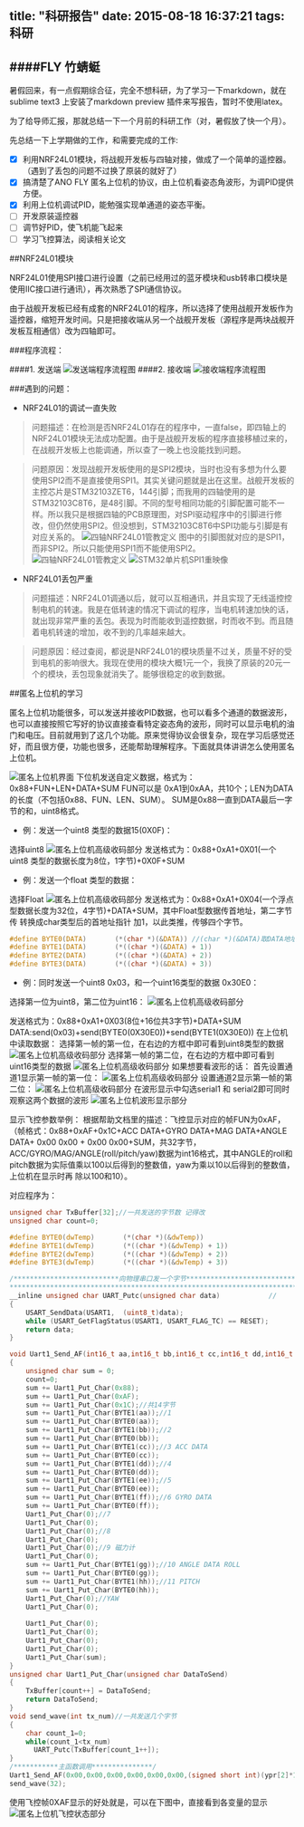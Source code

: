title: "科研报告" 
date: 2015-08-18 16:37:21
tags: 科研
---
####FLY 竹蜻蜓
-----

暑假回来，有一点假期综合征，完全不想科研，为了学习一下markdown，就在sublime text3 上安装了markdown preview 插件来写报告，暂时不使用latex。

为了给导师汇报，那就总结一下一个月前的科研工作（对，暑假放了快一个月）。

先总结一下上学期做的工作，和需要完成的工作:

- [x] 利用NRF24L01模块，将战舰开发板与四轴对接，做成了一个简单的遥控器。（遇到了丢包的问题不过换了原装的就好了）
- [x] 搞清楚了ANO FLY 匿名上位机的协议，由上位机看姿态角波形，为调PID提供方便。
- [x] 利用上位机调试PID，能勉强实现单通道的姿态平衡。
- [ ] 开发原装遥控器
- [ ] 调节好PID，使飞机能飞起来
- [ ] 学习飞控算法，阅读相关论文

<!--more-->
##NRF24L01模块

NRF24L01使用SPI接口进行设置（之前已经用过的蓝牙模块和usb转串口模块是使用IIC接口进行通讯），再次熟悉了SPI通信协议。

由于战舰开发板已经有成套的NRF24L01的程序，所以选择了使用战舰开发板作为遥控器，缩短开发时间。只是把接收端从另一个战舰开发板（源程序是两块战舰开发板互相通信）改为四轴即可。

###程序流程：

####1. 发送端
![发送端程序流程图](http://7xk7fp.com1.z0.glb.clouddn.com/15.png)
####2. 接收端
![接收端程序流程图](http://7xk7fp.com1.z0.glb.clouddn.com/14.png)

###遇到的问题：

* NRF24L01的调试一直失败

> 问题描述：在检测是否NRF24L01存在的程序中，一直false，即四轴上的NRF24L01模块无法成功配置。由于是战舰开发板的程序直接移植过来的，在战舰开发板上也能调通，所以查了一晚上也没能找到问题。

> 问题原因：发现战舰开发板使用的是SPI2模块，当时也没有多想为什么要使用SPI2而不是直接使用SPI1。其实关键问题就是出在这里。战舰开发板的主控芯片是STM32103ZET6，144引脚；而我用的四轴使用的是STM32103C8T6，是48引脚。不同的型号相同功能的引脚配置可能不一样。所以我只是根据四轴的PCB原理图，对SPI驱动程序中的引脚进行修改，但仍然使用SPI2。但没想到，STM32103C8T6中SPI功能与引脚是有对应关系的。
![四轴NRF24L01管教定义](http://7xk7fp.com1.z0.glb.clouddn.com/1.png)
图中的引脚图就对应的是SPI1，而非SPI2。所以只能使用SPI1而不能使用SPI2。
![四轴NRF24L01管教定义](http://7xk7fp.com1.z0.glb.clouddn.com/2.png)
![STM32单片机SPI1重映像](http://7xk7fp.com1.z0.glb.clouddn.com/3.png)

* NRF24L01丢包严重

> 问题描述：NRF24L01调通以后，就可以互相通讯，并且实现了无线遥控控制电机的转速。我是在低转速的情况下调试的程序，当电机转速加快的话，就出现非常严重的丢包。表现为时而能收到遥控数据，时而收不到。而且随着电机转速的增加，收不到的几率越来越大。

> 问题原因：经过查阅，都说是NRF24L01的模块质量不过关，质量不好的受到电机的影响很大。我现在使用的模块大概1元一个，我换了原装的20元一个的模块，丢包现象就消失了。能够很稳定的收到数据。

##匿名上位机的学习

匿名上位机功能很多，可以发送并接收PID数据，也可以看多个通道的数据波形，也可以直接按照它写好的协议直接查看特定姿态角的波形，同时可以显示电机的油门和电压。目前就用到了这几个功能。原来觉得协议会很复杂，现在学习后感觉还好，而且很方便，功能也很多，还能帮助理解程序。下面就具体讲讲怎么使用匿名上位机。

![匿名上位机界面](http://7xk7fp.com1.z0.glb.clouddn.com/4.png)
下位机发送自定义数据，格式为：0x88+FUN+LEN+DATA+SUM
FUN可以是 0xA1到0xAA，共10个；LEN为DATA的长度（不包括0x88、FUN、LEN、SUM）。
SUM是0x88一直到DATA最后一字节的和，uint8格式。

* 例：发送一个uint8 类型的数据15(0X0F)：

选择uint8
![匿名上位机高级收码部分](http://7xk7fp.com1.z0.glb.clouddn.com/5.png)
发送格式为：0x88+0xA1+0X01(一个uint8 类型的数据长度为8位，1字节)+0X0F+SUM

* 例：发送一个float 类型的数据：

选择Float
![匿名上位机高级收码部分](http://7xk7fp.com1.z0.glb.clouddn.com/6.png)
发送格式为：0x88+0xA1+0X04(一个浮点型数据长度为32位，4字节)+DATA+SUM，其中Float型数据传首地址，第二字节传 转换成char类型后的首地址指针 加1，以此类推，传够四个字节。
```C
#define BYTE0(DATA)       (*(char *)(&DATA)) //(char *)(&DATA)取DATA地址，是一个指针，把这个指针转换成char类型，*(char *)(&DATA)，然后再读取这个指针指向的地址中的变量。因为char只有1字节。所以相当于只读取了DATA的前8位。
#define BYTE1(DATA)       (*((char *)(&DATA) + 1))
#define BYTE2(DATA)       (*((char *)(&DATA) + 2))
#define BYTE3(DATA)       (*((char *)(&DATA) + 3))
```

* 例：同时发送一个uint8 0x03，和一个uint16类型的数据 0x30E0：

选择第一位为uint8，第二位为uint16：
![匿名上位机高级收码部分](http://7xk7fp.com1.z0.glb.clouddn.com/7.png)

发送格式为：0x88+0xA1+0X03(8位+16位共3字节)+DATA+SUM
DATA:send(0x03)+send(BYTE0(0X30E0))+send(BYTE1(0X30E0))
在上位机中读取数据：
选择第一帧的第一位，在右边的方框中即可看到uint8类型的数据
![匿名上位机高级收码部分](http://7xk7fp.com1.z0.glb.clouddn.com/8.png)
选择第一帧的第二位，在右边的方框中即可看到uint16类型的数据
![匿名上位机高级收码部分](http://7xk7fp.com1.z0.glb.clouddn.com/9.png)
如果想要看波形的话：
首先设置通道1显示第一帧的第一位：
![匿名上位机高级收码部分](http://7xk7fp.com1.z0.glb.clouddn.com/10.png)
设置通道2显示第一帧的第二位：
![匿名上位机高级收码部分](http://7xk7fp.com1.z0.glb.clouddn.com/11.png)
在波形显示中勾选serial1 和 serial2即可同时观察这两个数据的波形
![匿名上位机波形显示部分](http://7xk7fp.com1.z0.glb.clouddn.com/12.png)

显示飞控参数举例：
根据帮助文档里的描述：飞控显示对应的帧FUN为0xAF，（帧格式：0x88+0xAF+0x1C+ACC DATA+GYRO DATA+MAG DATA+ANGLE DATA+ 0x00 0x00 + 0x00 0x00+SUM，共32字节，ACC/GYRO/MAG/ANGLE(roll/pitch/yaw)数据为int16格式，其中ANGLE的roll和pitch数据为实际值乘以100以后得到的整数值，yaw为乘以10以后得到的整数值，上位机在显示时再 除以100和10）。

对应程序为：
```C
unsigned char TxBuffer[32];//一共发送的字节数 记得改
unsigned char count=0;

#define BYTE0(dwTemp)       (*(char *)(&dwTemp))
#define BYTE1(dwTemp)       (*((char *)(&dwTemp) + 1))
#define BYTE2(dwTemp)       (*((char *)(&dwTemp) + 2))
#define BYTE3(dwTemp)       (*((char *)(&dwTemp) + 3))

/**************************向物理串口发一个字节***************************************
*******************************************************************************/
__inline unsigned char UART_Putc(unsigned char data)			//
{
	USART_SendData(USART1,  (uint8_t)data);
	while (USART_GetFlagStatus(USART1, USART_FLAG_TC) == RESET);
	return data;
}

void Uart1_Send_AF(int16_t aa,int16_t bb,int16_t cc,int16_t dd,int16_t ee,int16_t ff,int16_t gg,int16_t hh)
{
	unsigned char sum = 0;
	count=0;
	sum += Uart1_Put_Char(0x88);
	sum += Uart1_Put_Char(0xAF);
	sum += Uart1_Put_Char(0x1C);//共14字节
	sum += Uart1_Put_Char(BYTE1(aa));//1
	sum += Uart1_Put_Char(BYTE0(aa));
	sum += Uart1_Put_Char(BYTE1(bb));//2
	sum += Uart1_Put_Char(BYTE0(bb));
	sum += Uart1_Put_Char(BYTE1(cc));//3 ACC DATA
	sum += Uart1_Put_Char(BYTE0(cc));
	sum += Uart1_Put_Char(BYTE1(dd));//4
	sum += Uart1_Put_Char(BYTE0(dd));
	sum += Uart1_Put_Char(BYTE1(ee));//5
	sum += Uart1_Put_Char(BYTE0(ee));
	sum += Uart1_Put_Char(BYTE1(ff));//6 GYRO DATA
	sum += Uart1_Put_Char(BYTE0(ff));
	Uart1_Put_Char(0);//7
	Uart1_Put_Char(0);
	Uart1_Put_Char(0);//8
	Uart1_Put_Char(0);
	Uart1_Put_Char(0);//9 磁力计
	Uart1_Put_Char(0);
	sum += Uart1_Put_Char(BYTE1(gg));//10 ANGLE DATA ROLL
	sum += Uart1_Put_Char(BYTE0(gg));
	sum += Uart1_Put_Char(BYTE1(hh));//11 PITCH
	sum += Uart1_Put_Char(BYTE0(hh));
	Uart1_Put_Char(0);//YAW
	Uart1_Put_Char(0);
	
	Uart1_Put_Char(0);
	Uart1_Put_Char(0);
	Uart1_Put_Char(0);
	Uart1_Put_Char(0);
	Uart1_Put_Char(sum);
}
unsigned char Uart1_Put_Char(unsigned char DataToSend)
{
	TxBuffer[count++] = DataToSend;  
	return DataToSend;
}
void send_wave(int tx_num)//一共发送几个字节
{
	char count_1=0;
	while(count_1<tx_num)
      UART_Putc(TxBuffer[count_1++]);
}
/***********主函数调用***************/
Uart1_Send_AF(0x00,0x00,0x00,0x00,0x00,0x00,(signed short int)(ypr[2]*100),(signed short int)(ypr[1]*100));//只发送了roll和pitch
send_wave(32);
```

使用飞控帧0XAF显示的好处就是，可以在下图中，直接看到各变量的显示
![匿名上位机飞控状态部分](http://7xk7fp.com1.z0.glb.clouddn.com/13.png)
